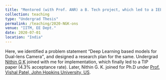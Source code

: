 ```yaml
---
title: "Mentored (with Prof. ANR) a B. Tech project, which led to a IEEE Transactions on Image Processing"
collection: teaching
type: "Undergrad Thesis"
permalink: /teaching/2020-NGK-ons
venue: "IITM, EE Dept."
date: 2020-07-01
location: "India"
---
```

   Here, we identified a problem statement <q>Deep Learning based models for Dual-lens Camera</q>, and designed a research plan for the same. Undergrad <a href="https://www.cs.umd.edu/people/sgirish">Nithin G K</a> joined with me for implementation, which finally led to a TIP paper  (4.3% acceptance rate).  Later, Nithin G. K. joined for Ph.D under <a href="https://engineering.jhu.edu/vpatel36/sciencex_teams/vishalpatel/">Prof. Vishal Patel, John Hopkins University, US</a>.
   

